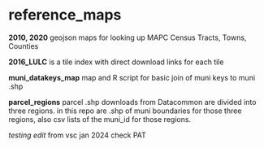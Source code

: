 # reference_maps

__2010, 2020__ geojson maps for looking up MAPC Census Tracts, Towns, Counties

__2016_LULC__ is a tile index with direct download links for each tile

__muni_datakeys_map__ map and R script for basic join of muni keys to muni .shp

__parcel_regions__  parcel .shp downloads from Datacommon are divided into three regions.  in this repo are .shp of muni boundaries for those three regions, also csv lists of the muni_id for those regions.

_testing edit_ from vsc jan 2024   check PAT